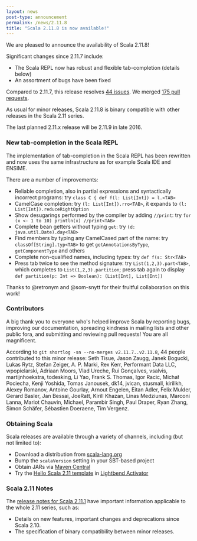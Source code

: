 ```yaml
---
layout: news
post-type: announcement
permalink: /news/2.11.8
title: "Scala 2.11.8 is now available!"
---
```

We are pleased to announce the availability of Scala 2.11.8!

Significant changes since 2.11.7 include:

* The Scala REPL now has robust and flexible tab-completion (details below)
* An assortment of bugs have been fixed

Compared to 2.11.7, this release resolves [44 issues](https://issues.scala-lang.org/issues/?jql=project%20%3D%20SI%20AND%20resolution%20%3D%20Fixed%20AND%20fixVersion%20in%20%28%22Scala%202.11.8%22%29%20ORDER%20BY%20component%20ASC%2C%20priority%20DESC).  We merged [175 pull requests](https://github.com/scala/scala/pulls?q=is%3Apr+is%3Amerged+milestone%3A2.11.8).

As usual for minor releases, Scala 2.11.8 is binary compatible with other releases in the Scala 2.11 series.

The last planned 2.11.x release will be 2.11.9 in late 2016.

### New tab-completion in the Scala REPL

The implementation of tab-completion in the Scala REPL has been rewritten and now uses the same infrastructure as for example Scala IDE and ENSIME.

There are a number of improvements:

* Reliable completion, also in partial expressions and syntactically incorrect programs: try `class C { def f(l: List[Int]) = l.<TAB>`
* CamelCase completion: try `(l: List[Int]).rro<TAB>`, it expands to `(l: List[Int]).reduceRightOption`
* Show desugarings performed by the compiler by adding `//print`: try `for (x <- 1 to 10) println(x) //print<TAB>`
* Complete bean getters without typing `get`: try `(d: java.util.Date).day<TAB>`
* Find members by typing any CamelCased part of the name: try `classOf[String].typ<TAB>` to get `getAnnotationsByType`, `getComponentType` and others
* Complete non-qualified names, including types: try `def f(s: Str<TAB>`
* Press tab twice to see the method signature: try `List(1,2,3).part<TAB>`, which completes to `List(1,2,3).partition`; press tab again to display `def partition(p: Int => Boolean): (List[Int], List[Int])`

Thanks to @retronym and @som-snytt for their fruitful collaboration on this work!

### Contributors

A big thank you to everyone who's helped improve Scala by reporting bugs, improving our documentation, spreading kindness in mailing lists and other public fora, and submitting and reviewing pull requests! You are all magnificent.

According to `git shortlog -sn --no-merges v2.11.7..v2.11.8`, 44 people contributed to this minor release: Seth Tisue, Jason Zaugg, Janek Bogucki, Lukas Rytz, Stefan Zeiger, A. P. Marki, Rex Kerr, Performant Data LLC, wpopielarski, Adriaan Moors, Vlad Ureche, Rui Gonçalves, vsalvis, martijnhoekstra, todesking, Li Yao, Frank S. Thomas, Igor Racic, Michał Pociecha, Kenji Yoshida, Tomas Janousek, dk14, jvican, stusmall, kirillkh, Alexey Romanov, Antoine Gourlay, Arnout Engelen, Eitan Adler, Felix Mulder, Gerard Basler, Jan Bessai, JoeRatt, Kirill Khazan, Linas Medziunas, Marconi Lanna, Mariot Chauvin, Michael, Parambir Singh, Paul Draper, Ryan Zhang, Simon Schäfer, Sébastien Doeraene, Tim Vergenz.

### Obtaining Scala

Scala releases are available through a variety of channels, including (but not limited to):

* Download a distribution from [scala-lang.org](http://scala-lang.org/download/2.11.8.html)
* Bump the `scalaVersion` setting in your SBT-based project
* Obtain JARs via [Maven Central](http://search.maven.org/#search%7Cga%7C1%7Cg%3A%22org.scala-lang%22%20AND%20v%3A%222.11.8%22)
* Try the [Hello Scala 2.11 template](https://www.lightbend.com/activator/template/hello-scala-2_11) in [Lightbend Activator](https://www.lightbend.com/activator/download)

### Scala 2.11 Notes

The [release notes for Scala 2.11.1](http://scala-lang.org/news/2.11.1) have important information applicable to the whole 2.11 series, such as:

* Details on new features, important changes and deprecations since Scala 2.10.
* The specification of binary compatibility between minor releases.